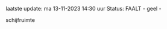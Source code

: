 laatste update: 
ma 13-11-2023 14:30   uur 
Status: FAALT - geel - 
<div class="service Y">schijfruimte</div>